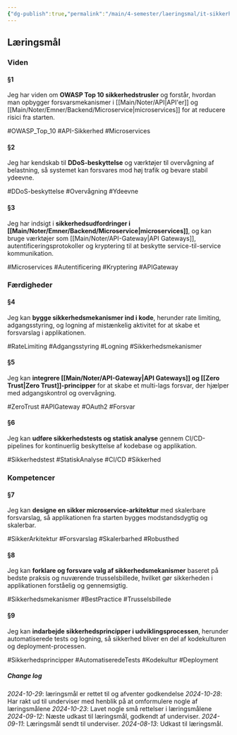 ```yaml
---
{"dg-publish":true,"permalink":"/main/4-semester/laeringsmal/it-sikkerhedslaeringsmal/","title":"It-Sikkerheds Læringmål","created":"2024-09-13T09:13:17.484+02:00"}
---
```


## Læringsmål

### Viden

#### §1

Jeg har viden om **OWASP Top 10 sikkerhedstrusler** og forstår, hvordan man opbygger forsvarsmekanismer i [[Main/Noter/API\|API'er]] og [[Main/Noter/Emner/Backend/Microservice\|microservices]] for at reducere risici fra starten.

#OWASP_Top_10 #API-Sikkerhed #Microservices

#### §2

Jeg har kendskab til **DDoS-beskyttelse** og værktøjer til overvågning af belastning, så systemet kan forsvares mod høj trafik og bevare stabil ydeevne.

#DDoS-beskyttelse #Overvågning #Ydeevne

#### §3

Jeg har indsigt i **sikkerhedsudfordringer i [[Main/Noter/Emner/Backend/Microservice\|microservices]]**, og kan bruge værktøjer som [[Main/Noter/API-Gateway\|API Gateways]], autentificeringsprotokoller og kryptering til at beskytte service-til-service kommunikation.

#Microservices #Autentificering #Kryptering #APIGateway

### Færdigheder

#### §4

Jeg kan **bygge sikkerhedsmekanismer ind i kode**, herunder rate limiting, adgangsstyring, og logning af mistænkelig aktivitet for at skabe et forsvarslag i applikationen.

#RateLimiting #Adgangsstyring #Logning #Sikkerhedsmekanismer

#### §5

Jeg kan **integrere [[Main/Noter/API-Gateway\|API Gateways]] og [[Zero Trust\|Zero Trust]]-principper** for at skabe et multi-lags forsvar, der hjælper med adgangskontrol og overvågning.

#ZeroTrust #APIGateway #OAuth2 #Forsvar

#### §6

Jeg kan **udføre sikkerhedstests og statisk analyse** gennem CI/CD-pipelines for kontinuerlig beskyttelse af kodebase og applikation.

#Sikkerhedstest #StatiskAnalyse #CI/CD #Sikkerhed

### Kompetencer

#### §7

Jeg kan **designe en sikker microservice-arkitektur** med skalerbare forsvarslag, så applikationen fra starten bygges modstandsdygtig og skalerbar.

#SikkerArkitektur #Forsvarslag #Skalerbarhed #Robusthed

#### §8

Jeg kan **forklare og forsvare valg af sikkerhedsmekanismer** baseret på bedste praksis og nuværende trusselsbillede, hvilket gør sikkerheden i applikationen forståelig og gennemsigtig.

#Sikkerhedsmekanismer #BestPractice #Trusselsbillede

#### §9

Jeg kan **indarbejde sikkerhedsprincipper i udviklingsprocessen**, herunder automatiserede tests og logning, så sikkerhed bliver en del af kodekulturen og deployment-processen.

#Sikkerhedsprincipper #AutomatiseredeTests #Kodekultur #Deployment

##### Change log
*2024-10-29*: læringsmål er rettet til og afventer godkendelse
*2024-10-28*: Har rakt ud til underviser med henblik på at omformulere nogle af læringsmålene 
*2024-10-23*: Lavet nogle små rettelser i læringsmålene
*2024-09-12*: Næste udkast til læringsmål, godkendt af underviser.
*2024-09-11*: Læringsmål sendt til underviser.
*2024-08-13*: Udkast til læringsmål.